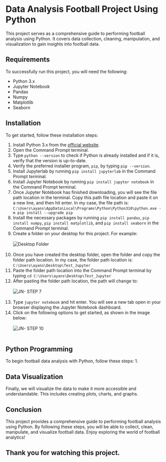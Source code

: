 # Data Analysis Football Project Using Python

This project serves as a comprehensive guide to performing football analysis using Python. It covers data collection, cleaning, manipulation, and visualization to gain insights into football data.

## Requirements

To successfully run this project, you will need the following:
- Python 3.x
- Jupyter Notebook
- Pandas
- Numpy
- Matplotlib
- Seaborn

## Installation

To get started, follow these installation steps:
1. Install Python 3.x from the [official website](https://www.python.org/downloads/).
2. Open the Command Prompt terminal.
3. Type `python --version` to check if Python is already installed and if it is, verify that the version is up-to-date.
4. Verify the preferred installer program, `pip`, by typing `pip --version`.
5. Install Jupyterlab by running `pip install jupyterlab` in the Command Prompt terminal.
6. Install Jupyter Notebook by running `pip install jupyter notebook` in the Command Prompt terminal.
7. Once Jupyter Notebook has finished downloading, you will see the file path location in the terminal. Copy this path file location and paste it on a new line, and then hit enter. In my case, the file path is:<br>
`C:\Users\ayans\AppData\Local\Programs\Python\Python310\python.exe -m pip install --upgrade pip`
8. Install the necessary packages by running `pip install pandas`, `pip install numpy`, `pip install matplotlib`, and `pip install seaborn` in the Command Prompt terminal.
9. Create a folder on your desktop for this project. For example:<br><br> ![Desktop Folder](https://user-images.githubusercontent.com/80643467/230805087-43a0eab9-3563-4e95-a2d2-b49798e6376a.png)<br><br>
10. Once you have created the desktop folder, open the folder and copy the folder path location. In my case, the folder path location is: `C:\Users\ayans\Desktop\Test_Jupyter`
11. Paste the folder path location into the Command Prompt terminal by typing `cd C:\Users\ayans\Desktop\Test_Jupyter`
12. After pasting the folder path location, the path will change to:<br><br> ![JN- STEP 7](https://user-images.githubusercontent.com/80643467/230805177-300bda0a-ef73-40cf-a17c-8167e8204684.png)<br><br>
13. Type `jupyter notebook` and hit enter. You will see a new tab open in your browser displaying the Jupyter Notebook dashboard.
14. Click on the following options to get started, as shown in the image below:<br><br> ![JN- STEP 10](https://user-images.githubusercontent.com/80643467/230805220-9d2bea58-36c6-45b7-986f-447243425ab1.png)<br><br>

## Python Programming

To begin football data analysis with Python, follow these steps:
1. 

## Data Visualization

Finally, we will visualize the data to make it more accessible and understandable. This includes creating plots, charts, and graphs.

## Conclusion

This project provides a comprehensive guide to performing football analysis using Python. By following these steps, you will be able to collect, clean, manipulate, and visualize football data. Enjoy exploring the world of football analytics!

## Thank you for watching this project.
